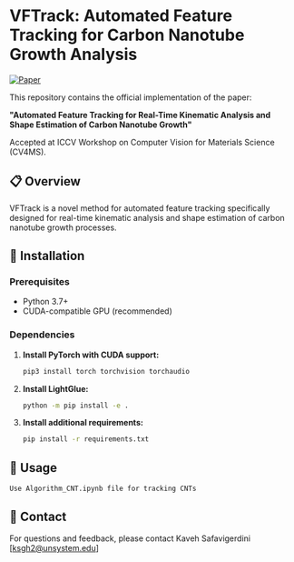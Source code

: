 # VFTrack: Automated Feature Tracking for Carbon Nanotube Growth Analysis

[![Paper](https://img.shields.io/badge/Paper-ICCV--CV4MS-blue)](link-to-your-paper)

This repository contains the official implementation of the paper:

**"Automated Feature Tracking for Real-Time Kinematic Analysis and Shape Estimation of Carbon Nanotube Growth"**

Accepted at ICCV Workshop on Computer Vision for Materials Science (CV4MS).

## 📋 Overview

VFTrack is a novel method for automated feature tracking specifically designed for real-time kinematic analysis and shape estimation of carbon nanotube growth processes.

## 🚀 Installation

### Prerequisites
- Python 3.7+
- CUDA-compatible GPU (recommended)

### Dependencies

1. **Install PyTorch with CUDA support:**
   ```bash
   pip3 install torch torchvision torchaudio
   ```

2. **Install LightGlue:**
   ```bash
   python -m pip install -e .
   ```

3. **Install additional requirements:**
   ```bash
   pip install -r requirements.txt
   ```

## 📖 Usage

    Use Algorithm_CNT.ipynb file for tracking CNTs

<!-- ## 📚 Citation

If you find this work useful, please cite our paper:

```bibtex
@inproceedings{kaveh2025automatic,
  title={Automated Feature Tracking for Real-Time Kinematic Analysis and Shape Estimation of Carbon Nanotube Growth},
  author={Authors},
  booktitle={Proceedings of the IEEE/CVF International Conference on Computer Vision Workshops (ICCVW)},
  year={2025}
}
``` -->

## 📧 Contact

For questions and feedback, please contact Kaveh Safavigerdini [ksgh2@unsystem.edu]

<!-- ## 📄 License

This project is licensed under the MIT License - see the [LICENSE](LICENSE) file for details. -->